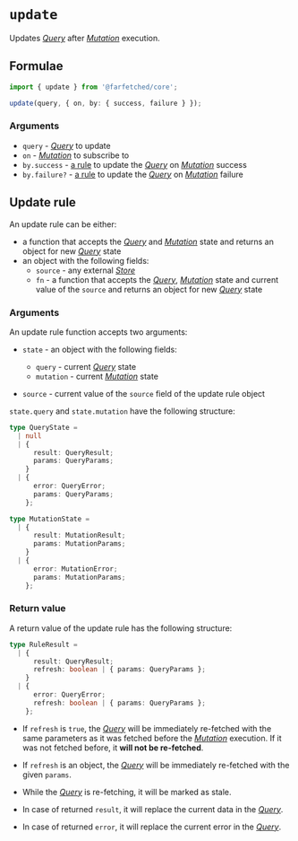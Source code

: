 # `update` <Badge type="tip" text="since v0.5.0" />

Updates [_Query_](/api/primitives/query) after [_Mutation_](/api/primitives/query) execution.

## Formulae

```ts
import { update } from '@farfetched/core';

update(query, { on, by: { success, failure } });
```

### Arguments

- `query` - [_Query_](/api/primitives/query) to update
- `on` - [_Mutation_](/api/primitives/mutation) to subscribe to
- `by.success` - [a rule](#update-rule) to update the [_Query_](/api/primitives/query) on [_Mutation_](/api/primitives/mutation) success
- `by.failure?` - [a rule](#update-rule) to update the [_Query_](/api/primitives/query) on [_Mutation_](/api/primitives/mutation) failure

## Update rule

An update rule can be either:

- a function that accepts the [_Query_](/api/primitives/query) and [_Mutation_](/api/primitives/mutation) state and returns an object for new [_Query_](/api/primitives/query) state
- an object with the following fields:
  - `source` - any external [_Store_](https://effector.dev/docs/api/effector/store)
  - `fn` - a function that accepts the [_Query_](/api/primitives/query), [_Mutation_](/api/primitives/mutation) state and current value of the `source` and returns an object for new [_Query_](/api/primitives/query) state

### Arguments

An update rule function accepts two arguments:

- `state` - an object with the following fields:

  - `query` - current [_Query_](/api/primitives/query) state
  - `mutation` - current [_Mutation_](/api/primitives/mutation) state

- `source` - current value of the `source` field of the update rule object

`state.query` and `state.mutation` have the following structure:

```ts
type QueryState =
  | null
  | {
      result: QueryResult;
      params: QueryParams;
    }
  | {
      error: QueryError;
      params: QueryParams;
    };

type MutationState =
  | {
      result: MutationResult;
      params: MutationParams;
    }
  | {
      error: MutationError;
      params: MutationParams;
    };
```

### Return value

A return value of the update rule has the following structure:

```ts
type RuleResult =
  | {
      result: QueryResult;
      refresh: boolean | { params: QueryParams };
    }
  | {
      error: QueryError;
      refresh: boolean | { params: QueryParams };
    };
```

- If `refresh` is `true`, the [_Query_](/api/primitives/query) will be immediately re-fetched with the same parameters as it was fetched before the [_Mutation_](/api/primitives/mutation) execution. If it was not fetched before, it **will not be re-fetched**.

- If `refresh` is an object, the [_Query_](/api/primitives/query) will be immediately re-fetched with the given `params`.

- While the [_Query_](/api/primitives/query) is re-fetching, it will be marked as stale.

- In case of returned `result`, it will replace the current data in the [_Query_](/api/primitives/query).

- In case of returned `error`, it will replace the current error in the [_Query_](/api/primitives/query).
